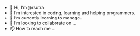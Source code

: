 - 👋 Hi, I’m @rsutra
- 👀 I’m interested in coding, learning and helping programmers.
- 🌱 I’m currently learning to manage..
- 💞️ I’m looking to collaborate on ...
- 📫 How to reach me ...

<!---
rsutra/rsutra is a ✨ special ✨ repository because its `README.md` (this file) appears on your GitHub profile.
You can click the Preview link to take a look at your changes.
--->

